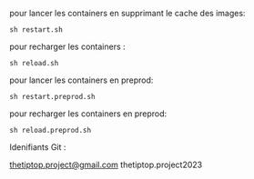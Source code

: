 pour lancer les containers en supprimant le cache des images: 
```
sh restart.sh
```

pour recharger les containers : 
```
sh reload.sh
```

pour lancer les containers en preprod: 
```
sh restart.preprod.sh
```

pour recharger les containers en preprod: 
```
sh reload.preprod.sh
```



Idenifiants Git :

thetiptop.project@gmail.com 
thetiptop.project2023
